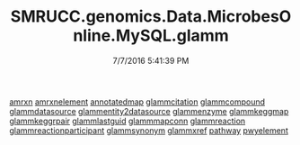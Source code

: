 ﻿---
title: SMRUCC.genomics.Data.MicrobesOnline.MySQL.glamm
date: 7/7/2016 5:41:39 PM
---

[amrxn](T-SMRUCC.genomics.Data.MicrobesOnline.MySQL.glamm.amrxn.html)
[amrxnelement](T-SMRUCC.genomics.Data.MicrobesOnline.MySQL.glamm.amrxnelement.html)
[annotatedmap](T-SMRUCC.genomics.Data.MicrobesOnline.MySQL.glamm.annotatedmap.html)
[glammcitation](T-SMRUCC.genomics.Data.MicrobesOnline.MySQL.glamm.glammcitation.html)
[glammcompound](T-SMRUCC.genomics.Data.MicrobesOnline.MySQL.glamm.glammcompound.html)
[glammdatasource](T-SMRUCC.genomics.Data.MicrobesOnline.MySQL.glamm.glammdatasource.html)
[glammentity2datasource](T-SMRUCC.genomics.Data.MicrobesOnline.MySQL.glamm.glammentity2datasource.html)
[glammenzyme](T-SMRUCC.genomics.Data.MicrobesOnline.MySQL.glamm.glammenzyme.html)
[glammkeggmap](T-SMRUCC.genomics.Data.MicrobesOnline.MySQL.glamm.glammkeggmap.html)
[glammkeggrpair](T-SMRUCC.genomics.Data.MicrobesOnline.MySQL.glamm.glammkeggrpair.html)
[glammlastguid](T-SMRUCC.genomics.Data.MicrobesOnline.MySQL.glamm.glammlastguid.html)
[glammmapconn](T-SMRUCC.genomics.Data.MicrobesOnline.MySQL.glamm.glammmapconn.html)
[glammreaction](T-SMRUCC.genomics.Data.MicrobesOnline.MySQL.glamm.glammreaction.html)
[glammreactionparticipant](T-SMRUCC.genomics.Data.MicrobesOnline.MySQL.glamm.glammreactionparticipant.html)
[glammsynonym](T-SMRUCC.genomics.Data.MicrobesOnline.MySQL.glamm.glammsynonym.html)
[glammxref](T-SMRUCC.genomics.Data.MicrobesOnline.MySQL.glamm.glammxref.html)
[pathway](T-SMRUCC.genomics.Data.MicrobesOnline.MySQL.glamm.pathway.html)
[pwyelement](T-SMRUCC.genomics.Data.MicrobesOnline.MySQL.glamm.pwyelement.html)
